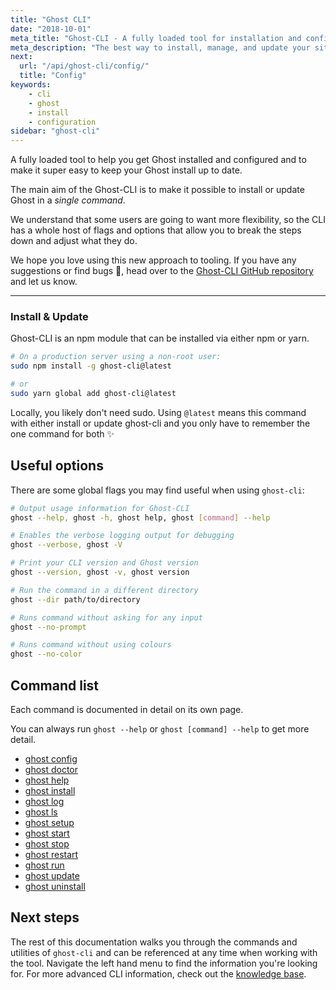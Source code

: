 ```yaml
---
title: "Ghost CLI"
date: "2018-10-01"
meta_title: "Ghost-CLI - A fully loaded tool for installation and configuration"
meta_description: "The best way to install, manage, and update your site locally or when self-hosting Ghost. A full guide for our advanced CLI tool."
next:
  url: "/api/ghost-cli/config/"
  title: "Config"
keywords:
    - cli
    - ghost
    - install
    - configuration
sidebar: "ghost-cli"
---
```


A fully loaded tool to help you get Ghost installed and configured and to make it super easy to keep your Ghost install up to date.

The main aim of the Ghost-CLI is to make it possible to install or update Ghost in a *single command*. 

We understand that some users are going to want more flexibility, so the CLI has a whole host of flags and options that allow you to break the steps down and adjust what they do.

We hope you love using this new approach to tooling. If you have any suggestions or find bugs 🐛, head over to the [Ghost-CLI GitHub repository](https://github.com/TryGhost/Ghost-CLI) and let us know.

-------

### Install & Update

Ghost-CLI is an npm module that can be installed via either npm or yarn.

```bash
# On a production server using a non-root user:
sudo npm install -g ghost-cli@latest

# or
sudo yarn global add ghost-cli@latest
```

Locally, you likely don't need sudo. Using `@latest` means this command with either install or update ghost-cli and you only have to remember the one command for both ✨


## Useful options

There are some global flags you may find useful when using `ghost-cli`:

```bash
# Output usage information for Ghost-CLI
ghost --help, ghost -h, ghost help, ghost [command] --help

# Enables the verbose logging output for debugging
ghost --verbose, ghost -V

# Print your CLI version and Ghost version
ghost --version, ghost -v, ghost version

# Run the command in a different directory 
ghost --dir path/to/directory

# Runs command without asking for any input
ghost --no-prompt

# Runs command without using colours
ghost --no-color
```

## Command list 

Each command is documented in detail on its own page. 

You can always run `ghost --help` or `ghost [command] --help` to get more detail.

- [ghost config](/api/ghost-cli/config/) 
- [ghost doctor](/api/ghost-cli/doctor/)
- [ghost help](/api/ghost-cli/help/)
- [ghost install](/api/ghost-cli/install/) 
- [ghost log](/api/ghost-cli/log/) 
- [ghost ls](/api/ghost-cli/ls/) 
- [ghost setup](/api/ghost-cli/setup/) 
- [ghost start](/api/ghost-cli/start/)
- [ghost stop](/api/ghost-cli/stop/) 
- [ghost restart](/api/ghost-cli/restart/) 
- [ghost run](/api/ghost-cli/run/) 
- [ghost update](/api/ghost-cli/update/) 
- [ghost uninstall](/api/ghost-cli/uninstall/)

## Next steps 

The rest of this documentation walks you through the commands and utilities of `ghost-cli` and can be referenced at any time when working with the tool. Navigate the left hand menu to find the information you're looking for. For more advanced CLI information, check out the [knowledge base](/api/ghost-cli/knowledgebase/). 
